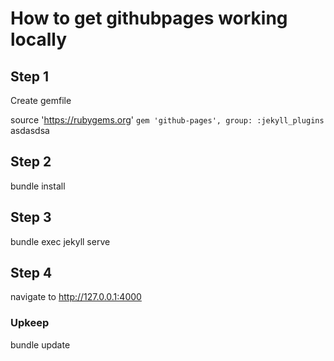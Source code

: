 # How to get githubpages working locally

## Step 1
Create gemfile

source 'https://rubygems.org'
`gem 'github-pages', group: :jekyll_plugins`
asdasdsa

## Step 2
bundle install

## Step 3
bundle exec jekyll serve

## Step 4
navigate to http://127.0.0.1:4000

### Upkeep
bundle update